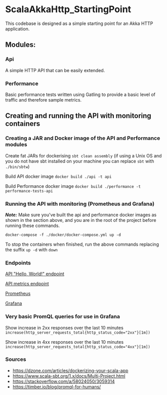 # ScalaAkkaHttp_StartingPoint

This codebase is designed as a simple starting point for an Akka HTTP application.

## Modules:

### Api

A simple HTTP API that can be easily extended.

### Performance

Basic performance tests written using Gatling to provide a basic level of traffic and therefore sample metrics.

## Creating and running the API with monitoring containers

### Creating a JAR and Docker image of the API and Performance modules

Create fat JARs for dockerising `sbt clean assembly` (if using a Unix OS and you do not have sbt installed on your machine you can replace `sbt` with `./bin/sbtw`)

Build API docker image `docker build ./api -t api`

Build Performance docker image `docker build ./performance -t performance-tests-api`

### Running the API with monitoring (Prometheus and Grafana)

_**Note:**_ Make sure you've built the api and performance docker images as shown in the section above, and you are in the root of the project before running these commands.
 
`docker-compose -f ./docker/docker-compose.yml up -d`

To stop the containers when finished, run the above commands replacing the suffix `up -d` with `down`

### Endpoints

[API "Hello, World!" endpoint](http://localhost:8080)

[API metrics endpoint](http://localhost:9095)

[Prometheus](http://localhost:9090)

[Grafana](http://localhost:3000)

### Very basic PromQL queries for use in Grafana

Show increase in 2xx responses over the last 10 minutes `increase(http_server_requests_total{http_status_code="2xx"}[1m])`

Show increase in 4xx responses over the last 10 minutes `increase(http_server_requests_total{http_status_code="4xx"}[1m])`

### Sources

* https://dzone.com/articles/dockerizing-your-scala-app
* https://www.scala-sbt.org/1.x/docs/Multi-Project.html
* https://stackoverflow.com/a/58024050/3059314
* https://timber.io/blog/promql-for-humans/